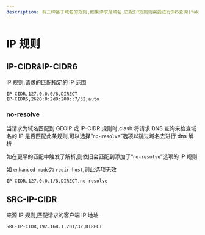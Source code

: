 ```yaml
---
description: 有三种基于域名的规则,如果请求是域名,匹配IP规则则需要进行DNS查询(fake-ip)
---
```

# IP 规则

## **IP-CIDR&IP-CIDR6**

IP 规则,请求的匹配指定的 IP 范围

```
IP-CIDR,127.0.0.0/8,DIRECT
IP-CIDR6,2620:0:2d0:200::7/32,auto
```

### **no-resolve**

当请求为域名匹配到 GEOIP 或 IP-CIDR 规则时,clash 将请求 DNS 查询来检查域名的 IP 是否匹配此条规则,可以选择“`no-resolve`”选项以跳过域名去进行 dns 解析

如在更早的匹配中触发了解析,则依旧会匹配到添加了“`no-resolve`”选项的 IP 规则

如 `enhanced-mode`为 `redir-host`,则此选项无效

```
IP-CIDR,127.0.0.1/8,DIRECT,no-resolve
```

## **SRC-IP-CIDR**

来源 IP 规则,匹配请求的客户端 IP 地址

```
SRC-IP-CIDR,192.168.1.201/32,DIRECT
```
